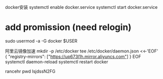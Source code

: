 docker安装
systemctl enable docker.service
systemctl start docker.service
# add promission (need relogin)
sudo usermod -a -G docker $USER

阿里云镜像加速
mkdir -p /etc/docker
tee /etc/docker/daemon.json <<-'EOF'
{
  "registry-mirrors": ["https://up673l1h.mirror.aliyuncs.com"]
}
EOF
systemctl daemon-reload
systemctl restart docker


rancehr pwd
lsjdssN2FG